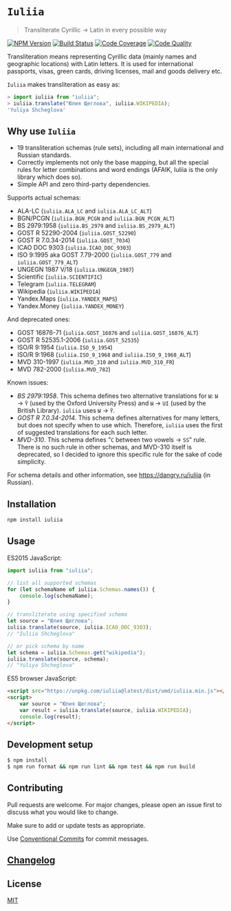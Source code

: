 # `Iuliia`

> Transliterate Cyrillic → Latin in every possible way

[![NPM Version][npm-image]][npm-url]
[![Build Status][build-image]][build-url]
[![Code Coverage][coverage-image]][coverage-url]
[![Code Quality][quality-image]][quality-url]

Transliteration means representing Cyrillic data (mainly names and geographic locations) with Latin letters. It is used for international passports, visas, green cards, driving licenses, mail and goods delivery etc.

`Iuliia` makes transliteration as easy as:

```js
> import iuliia from "iuliia";
> iuliia.translate("Юлия Щеглова", iuliia.WIKIPEDIA);
'Yuliya Shcheglova'
```

## Why use `Iuliia`

-   19 transliteration schemas (rule sets), including all main international and Russian standards.
-   Correctly implements not only the base mapping, but all the special rules for letter combinations and word endings (AFAIK, Iuliia is the only library which does so).
-   Simple API and zero third-party dependencies.

Supports actual schemas:

-   ALA-LC (`iuliia.ALA_LC` and `iuliia.ALA_LC_ALT`)
-   BGN/PCGN (`iuliia.BGN_PCGN` and `iuliia.BGN_PCGN_ALT`)
-   BS 2979:1958 (`iuliia.BS_2979` and `iuliia.BS_2979_ALT`)
-   GOST R 52290-2004 (`iuliia.GOST_52290`)
-   GOST R 7.0.34-2014 (`iuliia.GOST_7034`)
-   ICAO DOC 9303 (`iuliia.ICAO_DOC_9303`)
-   ISO 9:1995 aka GOST 7.79-2000 (`iuliia.GOST_779` and `iuliia.GOST_779_ALT`)
-   UNGEGN 1987 V/18 (`iuliia.UNGEGN_1987`)
-   Scientific (`iuliia.SCIENTIFIC`)
-   Telegram (`iuliia.TELEGRAM`)
-   Wikipedia (`iuliia.WIKIPEDIA`)
-   Yandex.Maps (`iuliia.YANDEX_MAPS`)
-   Yandex.Money (`iuliia.YANDEX_MONEY`)

And deprecated ones:

-   GOST 16876-71 (`iuliia.GOST_16876` and `iuliia.GOST_16876_ALT`)
-   GOST R 52535.1-2006 (`iuliia.GOST_52535`)
-   ISO/R 9:1954 (`iuliia.ISO_9_1954`)
-   ISO/R 9:1968 (`iuliia.ISO_9_1968` and `iuliia.ISO_9_1968_ALT`)
-   MVD 310-1997 (`iuliia.MVD_310` and `iuliia.MVD_310_FR`)
-   MVD 782-2000 (`iuliia.MVD_782`)

Known issues:

-   _BS 2979:1958_. This schema defines two alternative translations for `Ы`: `Ы` → `Ȳ` (used by the Oxford University Press) and `Ы` → `UI` (used by the British Library). `iuliia` uses `Ы` → `Ȳ`.
-   _GOST R 7.0.34-2014_. This schema defines alternatives for many letters, but does not specify when to use which. Therefore, `iuliia` uses the first of suggested translations for each such letter.
-   _MVD-310_. This schema defines "`С` between two vowels → `SS`" rule. There is no such rule in other schemas, and MVD-310 itself is deprecated, so I decided to ignore this specific rule for the sake of code simplicity.

For schema details and other information, see <https://dangry.ru/iuliia> (in Russian).

## Installation

```sh
npm install iuliia
```

## Usage

ES2015 JavaScript:

```js
import iuliia from "iuliia";

// list all supported schemas
for (let schemaName of iuliia.Schemas.names()) {
    console.log(schemaName);
}

// transliterate using specified schema
let source = "Юлия Щеглова";
iuliia.translate(source, iuliia.ICAO_DOC_9303);
// "Iuliia Shcheglova"

// or pick schema by name
let schema = iuliia.Schemas.get("wikipedia");
iuliia.translate(source, schema);
// "Yuliya Shcheglova"
```

ES5 browser JavaScript:

```html
<script src="https://unpkg.com/iuliia@latest/dist/umd/iuliia.min.js"></script>
<script>
    var source = "Юлия Щеглова";
    var result = iuliia.translate(source, iuliia.WIKIPEDIA);
    console.log(result);
</script>
```

## Development setup

```sh
$ npm install
$ npm run format && npm run lint && npm test && npm run build
```

## Contributing

Pull requests are welcome. For major changes, please open an issue first to discuss what you would like to change.

Make sure to add or update tests as appropriate.

Use [Conventional Commits](https://www.conventionalcommits.org/en/v1.0.0-beta.4/) for commit messages.

## [Changelog](CHANGELOG.md)

## License

[MIT](https://choosealicense.com/licenses/mit/)

<!-- Markdown link & img dfn's -->

[npm-image]: https://img.shields.io/npm/v/iuliia?style=flat-square
[npm-url]: https://www.npmjs.com/package/iuliia
[build-image]: https://img.shields.io/travis/nalgeon/iuliia-js?style=flat-square
[build-url]: https://travis-ci.org/nalgeon/iuliia-js
[coverage-image]: https://img.shields.io/coveralls/github/nalgeon/iuliia-js?style=flat-square
[coverage-url]: https://coveralls.io/github/nalgeon/iuliia-js
[quality-image]: https://img.shields.io/codeclimate/maintainability/nalgeon/iuliia-js?style=flat-square
[quality-url]: https://codeclimate.com/github/nalgeon/iuliia-js
